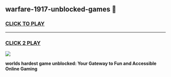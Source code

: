 
## warfare-1917-unblocked-games 👋
<h3>
<a href="https://premium.freeplayer.one?title=warfare-1917-unblocked-games&ref=14F">CLICK TO PLAY</a></h3>
<hr>

<h3>
<a href="https://premium.freeplayer.one?title=warfare-1917-unblocked-games&ref=14F">CLICK 2 PLAY</a>
  
</h3>

<a href="https://premium.freeplayer.one?title=warfare-1917-unblocked-games&ref=12F/"><img src="https://clearcache.store/games.png"></a>


**worlds hardest game unblocked: Your Gateway to Fun and Accessible Online Gaming**

